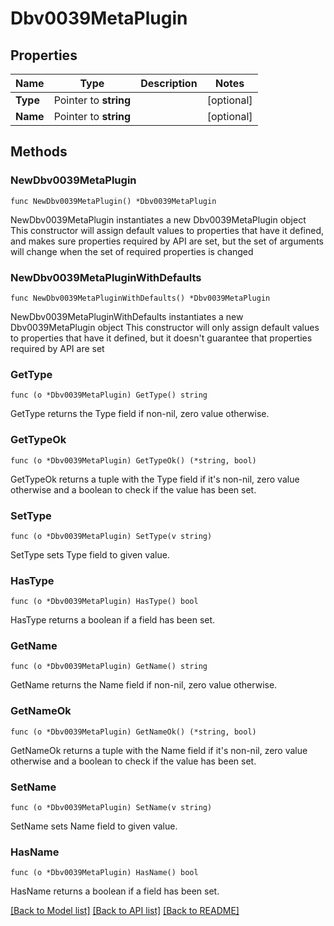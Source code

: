 # Dbv0039MetaPlugin

## Properties

Name | Type | Description | Notes
------------ | ------------- | ------------- | -------------
**Type** | Pointer to **string** |  | [optional] 
**Name** | Pointer to **string** |  | [optional] 

## Methods

### NewDbv0039MetaPlugin

`func NewDbv0039MetaPlugin() *Dbv0039MetaPlugin`

NewDbv0039MetaPlugin instantiates a new Dbv0039MetaPlugin object
This constructor will assign default values to properties that have it defined,
and makes sure properties required by API are set, but the set of arguments
will change when the set of required properties is changed

### NewDbv0039MetaPluginWithDefaults

`func NewDbv0039MetaPluginWithDefaults() *Dbv0039MetaPlugin`

NewDbv0039MetaPluginWithDefaults instantiates a new Dbv0039MetaPlugin object
This constructor will only assign default values to properties that have it defined,
but it doesn't guarantee that properties required by API are set

### GetType

`func (o *Dbv0039MetaPlugin) GetType() string`

GetType returns the Type field if non-nil, zero value otherwise.

### GetTypeOk

`func (o *Dbv0039MetaPlugin) GetTypeOk() (*string, bool)`

GetTypeOk returns a tuple with the Type field if it's non-nil, zero value otherwise
and a boolean to check if the value has been set.

### SetType

`func (o *Dbv0039MetaPlugin) SetType(v string)`

SetType sets Type field to given value.

### HasType

`func (o *Dbv0039MetaPlugin) HasType() bool`

HasType returns a boolean if a field has been set.

### GetName

`func (o *Dbv0039MetaPlugin) GetName() string`

GetName returns the Name field if non-nil, zero value otherwise.

### GetNameOk

`func (o *Dbv0039MetaPlugin) GetNameOk() (*string, bool)`

GetNameOk returns a tuple with the Name field if it's non-nil, zero value otherwise
and a boolean to check if the value has been set.

### SetName

`func (o *Dbv0039MetaPlugin) SetName(v string)`

SetName sets Name field to given value.

### HasName

`func (o *Dbv0039MetaPlugin) HasName() bool`

HasName returns a boolean if a field has been set.


[[Back to Model list]](../README.md#documentation-for-models) [[Back to API list]](../README.md#documentation-for-api-endpoints) [[Back to README]](../README.md)


